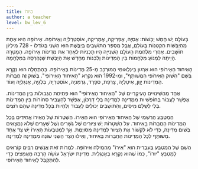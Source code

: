 ```yaml
---
title: הַיוּרוֹ
author: a teacher
level: bw_lev_6
---
```

בָּעוֹלָם יֵשׁ חָמֵשׁ יַבָּשׁוֹת: אַסְיָה, אַפְרִיקָה, אֲמֵרִיקָה, אוֹסְטְרַלְיָה וְאֵירוֹפָּה. אֵירוֹפָּה הִיא אַחַת מֵהַיַבָּשׁוֹת הַקְטַנוֹת בָּעוֹלָם, אֲבָל מִסְפַּר הַתוֹשָׁבִים בַּיַבֶּשֶׁת הוּא הַשֵׁנִי בְּגוֹדְלוֹ - 728 מִילְיוֹן תוֹשָׁבִים.
אַחֲרֵי מִלְחֶמֶת הָעוֹלָם הַשְׁנִייָה הָיוּ תָכְנִיוֹת לְאַחֵד אֶת מְדִינוֹת אֵירוֹפָּה. הַמַטָרָה הָיְיתָה לִמְנוֹעַ מִלְחָמוֹת בֵּין הַמְדִינוֹת וְלִבְנוֹת מֵחָדָשׁ אֶת הַיַבֶּשֶׁת שֶׁנֶהֶרְסָה בַּמִלְחָמָה.

הָאִיחוּד הָאֵירוֹפִּי הוּא אִרְגוּן בֵּינְלְאוּמִי הַמוּרְכָּב מֵ-25 מְדִינוֹת בְּאֵירוֹפָּה. בַּהַתְחָלָה הוּא נִקְרָא בַּשֵׁם "הַשׁוּק הָאֵירוֹפִּי הַמְשׁוּתָף", וּמֵ-1992 הוּא נִקְרָא "הָאִיחוּד הָאֵירוֹפִּי". בְּשׁוּק זֶה חֲבֵרוֹת הַמְדִינוֹת יָוָון, אִיטַלְיָה, צָרְפַת, סְפָרַד, גֶרְמַנְיָה, אוֹסְטְרִיָה, בֶּלְגְיָה, אַנְגְלִיָה וְעוֹד. 

אֶחָד מֵהַשִׁינוּיִים הָעִיקָרִיִים שֶׁל "הָאִיחוּד הָאֵירוֹפִּי" הוּא פְּתִיחַת הַגְבוּלוֹת בֵּין הַמְדִינוֹת. אֶפְשָׁר לַעֲבוֹר בְּחוֹפְשִׁיוּת מִמְדִינָה לִמְדִינָה בְּלִי דַרְכּוֹן, אֶפְשָׁר לְהַעֲבִיר סְחוֹרוֹת בֵּין הַמְדִינוֹת בְּלִי לְשַׁלֵם מִיסִים, וְהַתוֹשָׁבִים יְכוֹלִים לַעֲבוֹד וְלִחְיוֹת בְּכָל מְדִינָה שֶׁהֵם רוֹצִים. 

הַמַטְבֵּעַ הָרִשְׁמִי שֶׁל הָאִיחוּד הָאֵירוֹפִּי הוּא הָאֵירוֹ. הַשְׁטָרוֹת שֶׁל הָאֵירוֹ אֲחִידִים בְּכָל הַמְדִינוֹת הַחֲבֵרוֹת בָּאִיחוּד. עַל הַשְׁטָרוֹת יֵשׁ צִיוּרִים שֶׁל גְשָׁרִים וְשֶׁל שְׁעָרִים שֶׁלֹא נִמְצָאִים בְּשׁוּם מְדִינָה, כְּדֵי לֹא לִקְשׁוֹר אֶת הַצִיוּר לִמְדִינָה מְסוּיֶמֶת. אַךְ לְמַטְבְּעוֹת הָאֵירוֹ יֵשׁ צַד אֶחָד מְשׁוּתָף לְכָל הַמְדִינוֹת הַחֲבֵרוֹת בָּאִיחוּד, וְאִילוּ הַצַד הַשֵׁנִי שׁוֹנֶה מִמְדִינָה לִמְדִינָה.

הַשֵׁם שֶׁל הַמַטְבֵּעַ בְּעִבְרִית הוּא "אֵירוֹ" מֵהַמִילָה אֵירוֹפָּה. לַמְרוֹת זֹאת אֲנָשִׁים רַבִּים קוֹרְאִים לַמַטְבֵּעַ "יוּרוֹ", כְּמוֹ שֶׁהוּא נִקְרָא בְּאַנְגְלִית. מְדִינַת יִשְׂרָאֵל עוֹשָׂה הַרְבֵּה מַאֲמַצִים כְּדֵי לְהִתְקַבֵּל לָאִיחוּד הָאֵירוֹפִּי.